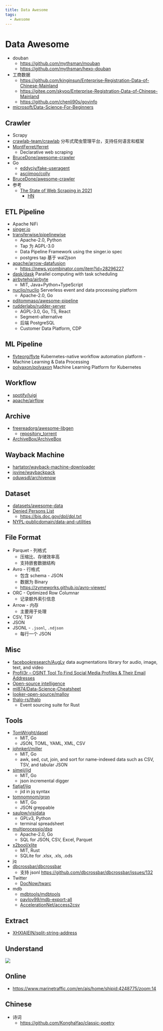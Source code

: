 ```yaml
---
title: Data Awesome
tags:
  - Awesome
---
```


# Data Awesome

- douban
  - https://github.com/mythsman/mouban
  - https://github.com/mythsman/hexo-douban
- 工商数据
  - https://github.com/kinginsun/Enterprise-Registration-Data-of-Chinese-Mainland
  - https://gitee.com/skyoo/Enterprise-Registration-Data-of-Chinese-Mainland
  - https://github.com/chenli90s/govinfo
- [microsoft/Data-Science-For-Beginners](https://github.com/microsoft/Data-Science-For-Beginners)
## Crawler

- Scrapy
- [crawlab-team/crawlab](https://github.com/crawlab-team/crawlab)
  分布式爬虫管理平台，支持任何语言和框架
- [MontFerret/ferret](https://github.com/MontFerret/ferret)
  - Declarative web scraping
- [BruceDone/awesome-crawler](https://github.com/BruceDone/awesome-crawler)
- Go
  - [eddycjy/fake-useragent](https://github.com/eddycjy/fake-useragent)
  - [asciimoo/colly](https://github.com/asciimoo/colly)
- [BruceDone/awesome-crawler](https://github.com/BruceDone/awesome-crawler)
- 参考
  - [The State of Web Scraping in 2021](https://mihaisplace.blog/2021/10/03/the-state-of-web-scraping-in-2021/)
    - [HN](https://news.ycombinator.com/item?id=28827509)

## ETL Pipeline

- Apache NiFi
- [singer.io](https://github.com/singer-io)
- [transferwise/pipelinewise](https://github.com/transferwise/pipelinewise)
  - Apache-2.0, Python
  - Tap 为 AGPL-3.0
  - Data Pipeline Framework using the singer.io spec
  - postgres tap 基于 wal2json
- [apache/arrow-datafusion](https://github.com/apache/arrow-datafusion)
  - https://news.ycombinator.com/item?id=28296227
- [dask/dask](https://github.com/dask/dask)
  Parallel computing with task scheduling
- [airbytehq/airbyte](https://github.com/airbytehq/airbyte)
  - MIT, Java+Python+TypeScript
- [nuclio/nuclio](https://github.com/nuclio/nuclio)
  Serverless event and data processing platform
  - Apache-2.0, Go
- [pditommaso/awesome-pipeline](https://github.com/pditommaso/awesome-pipeline)
- [rudderlabs/rudder-server](https://github.com/rudderlabs/rudder-server)
  - AGPL-3.0, Go, TS, React
  - Segment-alternative
  - 后端 PostgreSQL
  - Customer Data Platform, CDP

## ML Pipeline

- [flyteorg/flyte](https://github.com/flyteorg/flyte)
  Kubernetes-native workflow automation platform - Machine Learning & Data Processing
- [polyaxon/polyaxon](https://github.com/polyaxon/polyaxon)
  Machine Learning Platform for Kubernetes

## Workflow

- [spotify/luigi](https://github.com/spotify/luigi)
- [apache/airflow](https://github.com/apache/airflow)

## Archive

- [freereadorg/awesome-libgen](https://github.com/freereadorg/awesome-libgen)
  - [repository_torrent](http://libgen.rs/scimag/repository_torrent/)
- [ArchiveBox/ArchiveBox](https://github.com/ArchiveBox/ArchiveBox)

## Wayback Machine

- [hartator/wayback-machine-downloader](https://github.com/hartator/wayback-machine-downloader)
- [jsvine/waybackpack](https://github.com/jsvine/waybackpack)
- [oduwsdl/archivenow](https://github.com/oduwsdl/archivenow)

## Dataset

- [datasets/awesome-data](https://github.com/datasets/awesome-data)
- [Denied Persons List](https://www.bis.doc.gov/index.php/policy-guidance/lists-of-parties-of-concern/denied-persons-list)
  - https://bis.doc.gov/dpl/dpl.txt
- [NYPL-publicdomain/data-and-utilities](https://github.com/NYPL-publicdomain/data-and-utilities)

## File Format

- Parquet - 列格式
  - 压缩比、存储效率高
  - 支持嵌套数据结构
- Avro - 行格式
  - 包含 schema - JSON
  - 数据为 Binary
  - https://zymeworks.github.io/avro-viewer/
- ORC - Optimized Row Columnar
  - 记录额外索引信息
- Arrow - 内存
  - 主要用于处理
- CSV, TSV
- JSON
- JSONL - `.jsonl`, `.ndjson`
  - 每行一个 JSON

## Misc

- [facebookresearch/AugLy](https://github.com/facebookresearch/AugLy)
  data augmentations library for audio, image, text, and video
- [Profil3r – OSINT Tool To Find Social Media Profiles & Their Email Addresses](https://skynettools.com/profil3r-osint-tool-to-find-social-media-profiles-their-email-addresses/)
- [Open-source intelligence](https://en.wikipedia.org/wiki/Open-source_intelligence)
- [ml874/Data-Science-Cheatsheet](https://github.com/ml874/Data-Science-Cheatsheet)
- [looker-open-source/malloy](https://github.com/looker-open-source/malloy)
- [thalo-rs/thalo](https://github.com/thalo-rs/thalo)
  - Event sourcing suite for Rust

## Tools

- [TomWright/dasel](https://github.com/TomWright/dasel)
  - MIT, Go
  - JSON, TOML, YAML, XML, CSV
- [johnkerl/miller](https://github.com/johnkerl/miller)
  - MIT, Go
  - awk, sed, cut, join, and sort for name-indexed data such as CSV, TSV, and tabular JSON
- [simeji/jid](https://github.com/simeji/jid)
  - MIT, Go
  - json incremental digger
- [fiatjaf/jiq](https://github.com/fiatjaf/jiq)
  - jid in jq syntax
- [tomnomnom/gron](https://github.com/tomnomnom/gron)
  - MIT, Go
  - JSON greppable
- [saulpw/visidata](https://github.com/saulpw/visidata)
  - GPLv3, Python
  - terminal spreadsheet
- [multiprocessio/dsq](https://github.com/multiprocessio/dsq)
  - Apache-2.0, Go
  - SQL for JSON, CSV, Excel, Parquet
- [x2bool/xlite](https://github.com/x2bool/xlite)
  - MIT, Rust
  - SQLite for .xlsx, .xls, .ods
- jq
- [dbcrossbar/dbcrossbar](https://github.com/dbcrossbar/dbcrossbar)
  - 支持 jsonl https://github.com/dbcrossbar/dbcrossbar/issues/132
- Twitter
  - [DocNow/twarc](https://github.com/DocNow/twarc)
- mdb
  - [mdbtools/mdbtools](https://github.com/mdbtools/mdbtools)
  - [pavlov99/mdb-export-all](https://github.com/pavlov99/mdb-export-all)
  - [AccelerationNet/access2csv](https://github.com/AccelerationNet/access2csv)

## Extract
- [XHXIAIEIN/split-string-address](https://github.com/XHXIAIEIN/split-string-address)

## Understand

![](http://dlib.net/ml_guide.svg)

## Online

- https://www.marinetraffic.com/en/ais/home/shipid:4248775/zoom:14

## Chinese

- 诗词
  - https://github.com/KonghaYao/classic-poetry
